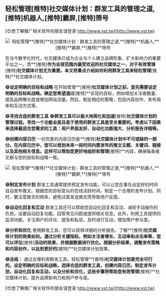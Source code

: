 ## **轻松管理**[推特]**社交媒体计划：群发工具的管理之道,**[推特]**机器人,**[推特]**霸屏,**[推特]**筛号**

[😍想了解推广相关软件的朋友请登录 http://www.vst.tw](http://www.vst.tw)

 <center><img src="https://vst.tw/MP4/tuiguang/png/3.png" alt="轻松管理**[推特]**社交媒体计划：群发工具的管理之道,**[推特]**机器人,**[推特]**霸屏,**[推特]**筛号"></center>

在当今数字化时代，社交媒体已成为企业与个人建立品牌形象、扩大影响力的重要平台之一。而**[推特]**作为全球范围内最受欢迎的社交媒体之一，对于有效管理**[推特]**社交媒体计划尤为重要。本文将重点介绍如何利用群发工具来轻松管理**[推特]**社交媒体计划。

**😄设定明确的目标和战略**
在开始管理**[推特]**社交媒体计划之前，首先需要设定明确的目标和战略。确定您希望通过**[推特]**实现的目标，例如增加关注者数量、提高品牌曝光度或增加网站流量。然后，制定相应的策略，包括内容创作、发布频率和互动方式等。

**😄寻找合适的群发工具**
**😄群发工具可以极大地简化和加速**[推特]**社交媒体计划的管理过程。寻找一个功能全面且易于使用的群发工具是至关重要的。考虑以下因素来选择最适合您需求的工具：用户界面友好、自动化功能强大、分析报告详细等。**

**😄创建内容日历**
一份完善的内容日历是**[推特]**社交媒体计划中不可或缺的一部分。在内容日历中，您可以规划未来一段时间内要发布的推文主题、关键词、链接以及其他相关信息。这样可以帮助您更好地组织和管理**[推特]**内容，确保每条推文都与您的目标和战略一致。

 <center><img src="https://vst.tw/MP4/tuiguang/png/2.png" alt="轻松管理**[推特]**社交媒体计划：群发工具的管理之道,**[推特]**机器人,**[推特]**霸屏,**[推特]**筛号"></center>

**😄制定发布计划**
群发工具通常提供预定发布功能，可以让您在事先设定好的时间自动发布推文。根据您的目标受众的在线活跃时间，制定一个合理的发布计划。同时，要注意推文的频率，避免过度发送推文而导致用户反感。

**😄自动化回复和互动**
群发工具还可以帮助您自动化回复和互动，减轻手动操作的负担。设置自动回复功能，回答常见问题或提供相关信息。此外，利用工具提供的监测功能，关注用户的评论、提及和私信，及时进行互动，增加用户参与度。

**😄分析和优化**
使用群发工具，您可以获得详细的分析报告，了解**[推特]**社交媒体计划的效果如何。通过分析关键指标，例如关注者增长、互动率和点击率等，您可以评估**[推特]**活动的效果，并根据数据进行优化。根据分析结果，调整发布策略和内容创作，以达到更好的**[推特]**社交媒体计划效果。

**😄总结：**
通过合理利用群发工具，轻松管理**[推特]**社交媒体计划是完全可行的。设定明确的目标和战略，选择合适的群发工具，创建内容日历，制定发布计划，自动化回复和互动，以及分析和优化，这些步骤将帮助您有效管理**[推特]**社交媒体计划，提升品牌影响力和用户参与度。

[😍想了解推广相关软件的朋友请登录 http://www.vst.tw](http://www.vst.tw)



